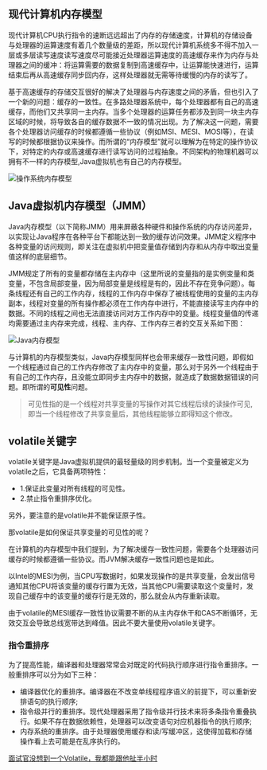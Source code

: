 ## 现代计算机内存模型
现代计算机CPU执行指令的速断远远超出了内存的存储速度，计算机的存储设备与处理器的运算速度有着几个数量级的差距，所以现代计算机系统多不得不加入一层或多层读写速度读写速度尽可能接近处理器运算速度的高速缓存来作为内存与处理器之间的缓冲：将运算需要的数据复制到高速缓存中，让运算能快速进行，运算结束后再从高速缓存同步回内存，这样处理器就无需等待缓慢的内存的读写了。

基于高速缓存的存储交互很好的解决了处理器与内存速度之间的矛盾，但也引入了一个新的问题：缓存的一致性。在多路处理器系统中，每个处理器都有自己的高速缓存，而他们又共享同一主内存。当多个处理器的运算任务都涉及到同一块主内存区域的时候，将导致各自的缓存数据不一致的情况出现。为了解决这一问题，需要各个处理器访问缓存的时候都遵循一些协议（例如MSI、MESI、MOSI等），在读写的时候都根据协议来操作。而所谓的“内存模型”就可以理解为在特定的操作协议下，对特定的内存或高速缓存进行读写访问的过程抽象。不同架构的物理机器可以拥有不一样的内存模型,Java虚拟机也有自己的内存模型。

![操作系统内存模型](https://user-gold-cdn.xitu.io/2020/4/29/171c47561b7af1b1?imageView2/0/w/1280/h/960/format/webp/ignore-error/1)

## Java虚拟机内存模型（JMM）
Java内存模型（以下简称JMM）用来屏蔽各种硬件和操作系统的内存访问差异，以实现让Java程序在各种平台下都能达到一致的缓存访问效果。JMM定义程序中各种变量的访问规则，即关注在虚拟机中把变量值存储到内存和从内存中取出变量值这样的底层细节。

JMM规定了所有的变量都存储在主内存中（这里所说的变量指的是实例变量和类变量，不包含局部变量，因为局部变量是线程是有的，因此不存在竞争问题）。每条线程还有自己的工作内存，线程的工作内存中保存了被线程使用的变量的主内存副本，线程对变量的所有操作都必须在工作内存中进行，不能直接读写主内存中的数据。不同的线程之间也无法直接访问对方工作内存中的变量。线程变量值的传递均需要通过主内存来完成，线程、主内存、工作内存三者的交互关系如下图：

![Java内存模型](https://user-gold-cdn.xitu.io/2020/4/29/171c47561d31ab88?imageView2/0/w/1280/h/960/format/webp/ignore-error/1)

与计算机的内存模型类似，Java内存模型同样也会带来缓存一致性问题，即假如一个线程通过自己的工作内存修改了主内存中的变量，那么对于另外一个线程由于有自己的工作内存，且没能立即同步主内存中的数据，就造成了数据数据错误的问题。即所谓的**可见性**问题。

> 可见性指的是一个线程对共享变量的写操作对其它线程后续的读操作可见,即当一个线程修改了共享变量后，其他线程能够立即得知这个修改。

## volatile关键字

volatile关键字是Java虚拟机提供的最轻量级的同步机制。当一个变量被定义为volatile之后，它具备两项特性：
- 1.保证此变量对所有线程的可见性。
- 2.禁止指令重排序优化。

另外，要注意的是volatile并不能保证原子性。

那volatile是如何保证共享变量的可见性的呢？

在计算机的内存模型中我们提到，为了解决缓存一致性问题，需要各个处理器访问缓存的时候都遵循一些协议。而JVM解决缓存一致性问题也是如此。

以Intel的MESI为例，当CPU写数据时，如果发现操作的是共享变量，会发出信号通知其他CPU将该变量的缓存行置为无效，当其他CPU需要读取这个变量时，发现自己缓存中的该变量的缓存行是无效的，那么就会从内存重新读取。

由于volatile的MESI缓存一致性协议需要不断的从主内存休干和CAS不断循环，无效交互会导致总线宽带达到峰值。因此不要大量使用volatile关键字。

### 指令重排序
为了提高性能，编译器和处理器常常会对既定的代码执行顺序进行指令重排序。一般重排序可以分为如下三种：
- 编译器优化的重排序。编译器在不改变单线程程序语义的前提下，可以重新安排语句的执行顺序;
- 指令级并行的重排序。现代处理器采用了指令级并行技术来将多条指令重叠执行。如果不存在数据依赖性，处理器可以改变语句对应机器指令的执行顺序;
- 内存系统的重排序。由于处理器使用缓存和读/写缓冲区，这使得加载和存储操作看上去可能是在乱序执行的。






[面试官没想到一个Volatile，我都能跟他扯半小时](https://juejin.cn/post/6844904149536997384)